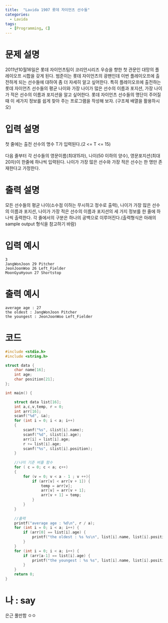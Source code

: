 ```yaml
---
title:  "Lavida 1907 롯데 자이언츠 선수들"
categories:
  - Lavida
tags:
  - [Programming, C]
---
```

# 문제 설명
2011년10월16일은 롯데 자이언츠팀이 코리안시리즈 우승을 향한 첫 관문인 대망의 플레이오프 시합을 갖게 된다. 범준이는 롯데 자이언츠의 광팬인데 이번 플레이오프에 출전하게 되는 선수들에 대하여 좀 더 자세히 알고 싶어한다. 특히 플레이오프에 출전하는 롯데 자이언츠 선수들의 평균 나이와 가장 나이가 많은 선수의 이름과 포지션, 가장 나이가 적은 선수의 이름과 포지션을 알고 싶어한다. 롯데 자이언츠 선수들의 명단이 주어질 때 이 세가지 정보를 쉽게 찾아 주는 프로그램을 작성해 보자. (구조체 배열을 활용하시오)

# 입력 설명
첫 줄에는 출전 선수의 명수 T가 입력된다.(2 <= T <= 15)
<br><br>
다음 줄부터 각 선수들의 영문이름(최대15자), 나이(50 이하의 양수), 영문포지션(최대20자)이 한줄에 하나씩 입력된다. 나이가 가장 많은 선수와 가장 적은 선수는 한 명만 존재한다고 가정한다.

# 출력 설명
모든 선수들의 평균 나이(소수점 이하는 무시하고 정수로 출력), 나이가 가장 많은 선수의 이름과 포지션, 나이가 가장 적은 선수의 이름과 포지션의 세 가지 정보를 한 줄에 하나씩 출력한다. 각 줄에서의 구분은 하나의 공백으로 이루어진다.(출력형식은 아래의 sample output 형식을 참고하기 바람)

# 입력 예시
```
3
JangWonJoon 29 Pitcher
JeonJoonWoo 26 Left_Fielder
MoonGyuHyoun 27 Shortstop
```
# 출력 예시
```
average age : 27
the oldest : JangWonJoon Pitcher
the youngest : JeonJoonWoo Left_Fielder
```
# 코드

```c
#include <stdio.h>
#include <string.h>

struct data {
	char name[16];
	int age;
	char position[21];
};

int main() {

	struct data list[16];
	int a,c,v,temp, r = 0;
	int arr[16];
	scanf("%d", &a);
	for (int i = 0; i < a; i++)
	{
		scanf("%s", &list[i].name);
		scanf("%d", &list[i].age);
		arr[i] = list[i].age;
		r += list[i].age;
		scanf("%s", &list[i].position);
	}
	
	//나이 기준 버플 함수
	for ( c = 0; c < a; c++)
	{
		for (v = 0; v < a - 1 ; v ++){
			if (arr[v] < arr[v + 1]) {
				temp = arr[v];
				arr[v] = arr[v + 1];
				arr[v + 1] = temp;
			}
		}
	}
	
	//출력
	printf("average age : %d\n", r / a);
	for (int i = 0; i < a; i++) {
		if (arr[0] == list[i].age) {
			printf("the oldest : %s %s\n", list[i].name, list[i].position);
		}
	}
	for (int i = 0; i < a; i++) {
		if (arr[a-1] == list[i].age) {
			printf("the youngest : %s %s", list[i].name, list[i].position);
		}
	}
	return 0;
}
```

# 나 : say
은근 풀만함 ㅇㅇ
